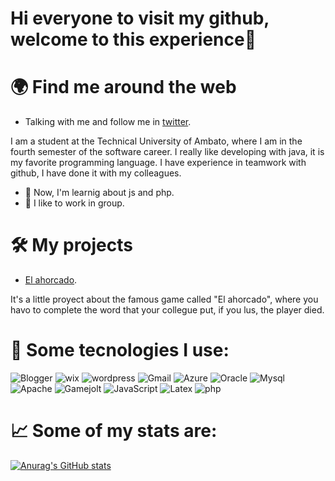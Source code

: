 # Hi everyone to visit my github, welcome to this experience👋

# 🌍 Find me around the web 
* Talking with me and follow me in [twitter](https://mobile.twitter.com/mateojosparede2).

I am a student at the Technical University of Ambato, where I am in the fourth semester of the software career. I really like developing with java, it is my favorite programming language. I have experience in teamwork with github, I have done it with my colleagues.
  - 🌱  Now, I'm learnig about js and php.
  - 🤔 I like to work in group.
  
# 🛠️ My projects
* [El ahorcado](https://github.com/Grupo6sw/ProyectoMyC).

It's a little proyect about the famous game called "El ahorcado", where you havo to complete the word that your collegue put, if you lus, the player died.

# 🎯 Some tecnologies I use:
![Blogger](https://img.shields.io/badge/Blogger-FF5722?style=for-the-badge&logo=blogger&logoColor=white)
![wix](https://img.shields.io/badge/Wix-000?style=for-the-badge&logo=wix&logoColor=white)
![wordpress](https://img.shields.io/badge/Wordpress-21759B?style=for-the-badge&logo=wordpress&logoColor=white)
![Gmail](https://img.shields.io/badge/Gmail-D14836?style=for-the-badge&logo=gmail&logoColor=white)
![Azure](https://img.shields.io/badge/Azure_DevOps-0078D7?style=for-the-badge&logo=azure-devops&logoColor=white)
![Oracle](https://img.shields.io/badge/Oracle-F80000?style=for-the-badge&logo=oracle&logoColor=black)
![Mysql](https://img.shields.io/badge/MySQL-005C84?style=for-the-badge&logo=mysql&logoColor=white)
![Apache](https://img.shields.io/badge/Apache-D22128?style=for-the-badge&logo=Apache&logoColor=white)
![Gamejolt](https://img.shields.io/badge/Game%20Jolt-CCFF00?style=for-the-badge&logo=Game%20Jolt&logoColor=white)
![JavaScript](https://img.shields.io/badge/JavaScript-323330?style=for-the-badge&logo=javascript&logoColor=F7DF1E)
![Latex](https://img.shields.io/badge/LaTeX-47A141?style=for-the-badge&logo=LaTeX&logoColor=white)
![php](https://img.shields.io/badge/PHP-777BB4?style=for-the-badge&logo=php&logoColor=white)



# 📈 Some of my stats are:
[![Anurag's GitHub stats](https://github-readme-stats.vercel.app/api?username=Matoxgame10)](https://github.com/anuraghazra/github-readme-stats)


